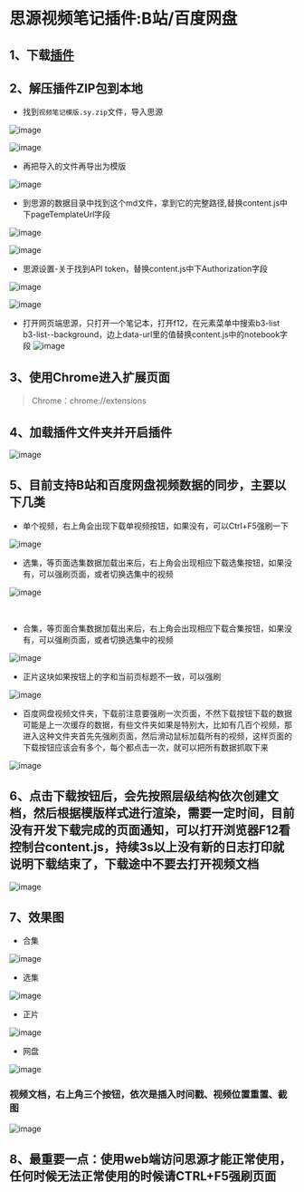 # 思源视频笔记插件:B站/百度网盘

## 1、下载[插件](https://github.com/coriger/siyuan-video-extension/archive/refs/heads/master.zip)

## 2、解压插件ZIP包到本地

- 找到`视频笔记模版.sy.zip`​文件，导入思源

​![image](assets/image-20240811070044-66q8j4g.png)​

​![image](assets/image-20240811065814-rnvxkky.png)​

- 再把导入的文件再导出为模版

​![image](assets/image-20240811065659-910u9er.png)​

- 到思源的数据目录中找到这个md文件，拿到它的完整路径,替换content.js中下pageTemplateUrl字段

​![image](assets/image-20240811070032-qh29h3n.png)​

​![image](assets/image-20240811070509-adovzpp.png)​

- 思源设置-关于找到API token，替换content.js中下Authorization字段

​![image](assets/image-20240811070706-tvv2rxv.png)​

​![image](assets/image-20240811070631-y0q69yp.png)​

- 打开网页端思源，只打开一个笔记本，打开f12，在元素菜单中搜索b3-list b3-list--background，边上data-url里的值替换content.js中的notebook字段
  ![image](assets/image_03.png)

## 3、使用Chrome进入扩展页面

> Chrome：chrome://extensions

## 4、加载插件文件夹并开启插件

​![image](assets/image-20240811065207-ouqxor3.png)​

## 5、目前支持B站和百度网盘视频数据的同步，主要以下几类

- 单个视频，右上角会出现下载单视频按钮，如果没有，可以Ctrl+F5强刷一下

​![image](assets/image-20240811071518-5dxgfgi.png)​

- 选集，等页面选集数据加载出来后，右上角会出现相应下载选集按钮，如果没有，可以强刷页面，或者切换选集中的视频

​![image](assets/image-20240811071726-5tg0vc4.png)​

‍

- 合集，等页面合集数据加载出来后，右上角会出现相应下载合集按钮，如果没有，可以强刷页面，或者切换选集中的视频

​![image](assets/image-20240811071630-lqc8qiz.png)​

- 正片这块如果按钮上的字和当前页标题不一致，可以强刷

​![image](assets/image-20240811073008-fpilxg0.png)​

- 百度网盘视频文件夹，下载前注意要强刷一次页面，不然下载按钮下载的数据可能是上一次缓存的数据，有些文件夹如果是特别大，比如有几百个视频，那进入这种文件夹首先先强刷页面，然后滑动鼠标加载所有的视频，这样页面的下载按钮应该会有多个，每个都点击一次，就可以把所有数据抓取下来

![image](assets/image_01.png)

## 6、点击下载按钮后，会先按照层级结构依次创建文档，然后根据模版样式进行渲染，需要一定时间，目前没有开发下载完成的页面通知，可以打开浏览器F12看控制台content.js，持续3s以上没有新的日志打印就说明下载结束了，下载途中不要去打开视频文档

​![image](assets/image-20240811072025-q0ep4ih.png)​

## 7、效果图

- 合集

​![image](assets/image-20240811072216-jdqp2f5.png)​

- 选集

​![image](assets/image-20240811072238-6hcx0rp.png)​

- 正片

​![image](assets/image-20240811074118-ea4ptcj.png)​

- 网盘

![image](assets/image_02.png)

### 视频文档，右上角三个按钮，依次是插入时间戳、视频位置重置、截图

![image](https://github.com/user-attachments/assets/5bb73900-20eb-4cec-acfa-874606431846)

## 8、最重要一点：使用web端访问思源才能正常使用，任何时候无法正常使用的时候请CTRL+F5强刷页面
